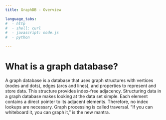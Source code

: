 ```yaml
---
title: GraphDB - Overview

language_tabs:
#  - http
#  - shell: curl
#  - javascript: node.js
#  - python

---
```


# What is a graph database?

A graph database is a database that uses graph structures with vertices (nodes and dots), edges (arcs and lines), and properties to represent and store data. This structure provides index-free adjacency. Structuring data in a graph database makes looking at the data set simple. Each element contains a direct pointer to its adjacent elements. Therefore, no index lookups are necessary. Graph processing is called traversal. “If you can whiteboard it, you can graph it,” is the new mantra.
